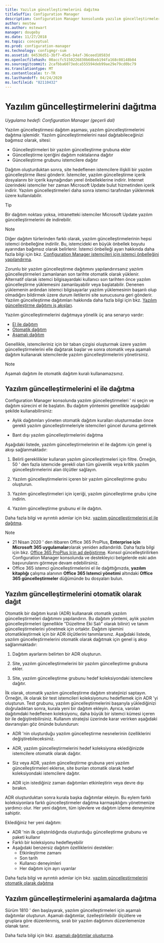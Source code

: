 ```yaml
---
title: Yazılım güncelleştirmelerini dağıtma
titleSuffix: Configuration Manager
description: Configuration Manager konsolunda yazılım güncelleştirmelerini el ile veya otomatik olarak dağıtmayı öğrenin.
author: mestew
ms.author: mstewart
manager: dougeby
ms.date: 11/27/2018
ms.topic: conceptual
ms.prod: configuration-manager
ms.technology: configmgr-sum
ms.assetid: 04536d51-3bf7-45e5-b4af-36ceed10583d
ms.openlocfilehash: 00accfc5150226830b68beb194fa168c08148b84
ms.sourcegitcommit: 2cafbba6073edca555594deb99ae29e79cd0bc79
ms.translationtype: MT
ms.contentlocale: tr-TR
ms.lasthandoff: 04/24/2020
ms.locfileid: "82110432"
---
```

# <a name="deploy-software-updates"></a>Yazılım güncelleştirmelerini dağıtma  

*Uygulama hedefi: Configuration Manager (geçerli dal)*

Yazılım güncelleştirmesi dağıtım aşaması, yazılım güncelleştirmelerini dağıtma işlemidir. Yazılım güncelleştirmelerini nasıl dağıtabileceğinizi bağımsız olarak, sitesi:
- Güncelleştirmeleri bir yazılım güncelleştirme grubuna ekler
- Güncelleştirme içeriğini dağıtım noktalarına dağıtır
- Güncelleştirme grubunu istemcilere dağıtır  

Dağıtım oluşturduktan sonra, site hedeflenen istemcilere ilişkili bir yazılım güncelleştirme ilkesi gönderir. İstemciler, yazılım güncelleştirme içerik dosyalarını bir içerik kaynağından yerel önbelleklerine indirir. Internet üzerindeki istemciler her zaman Microsoft Update bulut hizmetinden içerik indirir. Yazılım güncelleştirmeleri daha sonra istemci tarafından yüklenmek üzere kullanılabilir.   

> [!Tip]  
>  Bir dağıtım noktası yoksa, intranetteki istemciler Microsoft Update yazılım güncelleştirmelerini de indirebilir.  

> [!NOTE]  
>  Diğer dağıtım türlerinden farklı olarak, yazılım güncelleştirmelerinin hepsi istemci önbelleğine indirilir. Bu, istemcideki en büyük önbellek boyutu ayarından bağımsız olarak belirlenir. İstemci önbelleği ayarı hakkında daha fazla bilgi için bkz. [Configuration Manager istemcileri için istemci önbelleğini yapılandırma](../../core/clients/manage/manage-clients.md#BKMK_ClientCache).  

Zorunlu bir yazılım güncelleştirme dağıtımını yapılandırırsanız yazılım güncelleştirmeleri zamanlanan son tarihte otomatik olarak yüklenir. Alternatif olarak istemci bilgisayardaki kullanıcı son tarihten önce yazılım güncelleştirme yüklemesini zamanlayabilir veya başlatabilir. Denenen yüklemenin ardından istemci bilgisayarlar yazılım yüklemesinin başarılı olup olmadığını bildirmek üzere durum iletilerini site sunucusuna geri gönderir. Yazılım güncelleştirme dağıtımları hakkında daha fazla bilgi için bkz. [Yazılım güncelleştirme dağıtımı iş akışları](../understand/software-updates-introduction.md#BKMK_DeploymentWorkflows).  

Yazılım güncelleştirmelerini dağıtmaya yönelik üç ana senaryo vardır: 
- [El ile dağıtım](#BKMK_ManualDeployment)  
- [Otomatik dağıtım](#bkmk_auto)  
- [Aşamalı dağıtım](#bkmk_phased)  

Genellikle, istemcileriniz için bir taban çizgisi oluşturmak üzere yazılım güncelleştirmelerini elle dağıtarak başlar ve sonra otomatik veya aşamalı dağıtım kullanarak istemcilerde yazılım güncelleştirmelerini yönetirsiniz.  

> [!Note]  
> Aşamalı dağıtım ile otomatik dağıtım kuralı kullanamazsınız.



## <a name="manually-deploy-software-updates"></a><a name="BKMK_ManualDeployment"></a>Yazılım güncelleştirmelerini el ile dağıtma
Configuration Manager konsolunda yazılım güncelleştirmeleri ' ni seçin ve dağıtım sürecini el ile başlatın. Bu dağıtım yöntemini genellikle aşağıdaki şekilde kullanabilirsiniz:  

- Aylık dağıtımları yöneten otomatik dağıtım kuralları oluşturmadan önce gerekli yazılım güncelleştirmeleriyle istemcileri güncel duruma getirmek  

- Bant dışı yazılım güncelleştirmelerini dağıtma  


Aşağıdaki listede, yazılım güncelleştirmelerinin el ile dağıtımı için genel iş akışı sağlanmaktadır:  

1. Belirli gereklilikler kullanan yazılım güncelleştirmeleri için filtre. Örneğin, 50 ' den fazla istemcide gerekli olan tüm güvenlik veya kritik yazılım güncelleştirmelerini alan ölçütler sağlayın.  

2. Yazılım güncelleştirmelerini içeren bir yazılım güncelleştirme grubu oluşturun.  

3. Yazılım güncelleştirmeleri için içeriği, yazılım güncelleştirme grubu içine indirin.  

4. Yazılım güncelleştirme grubunu el ile dağıtın.  

Daha fazla bilgi ve ayrıntılı adımlar için bkz. [yazılım güncelleştirmelerini el ile dağıtma](manually-deploy-software-updates.md).

> [!Note]
> - 21 Nisan 2020 ' den itibaren Office 365 ProPlus, **Enterprise için Microsoft 365 uygulamalar**olarak yeniden adlandırıldı. Daha fazla bilgi için bkz. [Office 365 ProPlus Için ad değiştirme](https://docs.microsoft.com/deployoffice/name-change). Konsol güncelleştirilirken Configuration Manager konsolunda ve destekleyici belgelerde eski adın başvurularını görmeye devam edebilirsiniz.
> - Office 365 istemci güncelleştirmelerini el ile dağıttığınızda, **yazılım kitaplığı** çalışma alanının **Office 365 Istemci yönetimi** altındaki **Office 365 güncelleştirmeler** düğümünde bu dosyaları bulun. 

## <a name="automatically-deploy-software-updates"></a><a name="bkmk_auto"></a>Yazılım güncelleştirmelerini otomatik olarak dağıt

Otomatik bir dağıtım kuralı (ADR) kullanarak otomatik yazılım güncelleştirmeleri dağıtımını yapılandırın. Bu dağıtım yöntemi, aylık yazılım güncelleştirmeleri (genellikle "Düzeltme Eki Salı" olarak bilinir) ve tanım güncelleştirmelerini yönetmek için ortaktır. Dağıtım işlemini otomatikleştirmek için bir ADR ölçütlerini tanımlarsınız. Aşağıdaki listede, yazılım güncelleştirmelerini otomatik olarak dağıtmak için genel iş akışı sağlanmaktadır:  

1.  Dağıtım ayarlarını belirten bir ADR oluşturun.  

2.  Site, yazılım güncelleştirmelerini bir yazılım güncelleştirme grubuna ekler.  

3.  Site, yazılım güncelleştirme grubunu hedef koleksiyondaki istemcilere dağıtır.  

İlk olarak, otomatik yazılım güncelleştirme dağıtım stratejinizi saptayın. Örneğin, ilk olarak bir test istemcileri koleksiyonunu hedeflemek için ADR 'yi oluşturun. Test grubunu, yazılım güncelleştirmelerini başarıyla yüklediğinizi doğruladıktan sonra, kurala yeni bir dağıtım ekleyin. Ayrıca, varolan dağıtımdaki hedeflenen koleksiyonu, daha büyük bir istemci kümesi içeren bir ile değiştirebilirsiniz. Kullanım stratejisi üzerinde karar verirken aşağıdaki davranışları göz önünde bulundurun:  

- ADR 'nin oluşturduğu yazılım güncelleştirme nesnelerinin özelliklerini değiştirebileceksiniz.   

- ADR, yazılım güncelleştirmelerini hedef koleksiyona eklediğinizde istemcilere otomatik olarak dağıtır.  

- Siz veya ADR, yazılım güncelleştirme grubuna yeni yazılım güncelleştirmeleri eklerse, site bunları otomatik olarak hedef koleksiyondaki istemcilere dağıtır.  

- ADR için istediğiniz zaman dağıtımları etkinleştirin veya devre dışı bırakın.  


ADR oluşturduktan sonra kurala başka dağıtımlar ekleyin. Bu eylem farklı koleksiyonlara farklı güncelleştirmeler dağıtma karmaşıklığını yönetmenize yardımcı olur. Her yeni dağıtım, tüm işlevlere ve dağıtım izleme deneyimine sahiptir.  

Eklediğiniz her yeni dağıtım:  

- ADR 'nin ilk çalıştırıldığında oluşturduğu güncelleştirme grubunu ve paketi kullanır  
- Farklı bir koleksiyonu hedefleyebilir  
- Aşağıdaki benzersiz dağıtım özelliklerini destekler:  
  -   Etkinleştirme zamanı  
  -   Son tarih  
  -   Kullanıcı deneyimleri  
  -   Her dağıtım için ayrı uyarılar  


Daha fazla bilgi ve ayrıntılı adımlar için bkz. [yazılım güncelleştirmelerini otomatik olarak dağıtma](automatically-deploy-software-updates.md)



## <a name="deploy-software-updates-in-phases"></a><a name="bkmk_phased"></a>Yazılım güncelleştirmelerini aşamalarda dağıtma

<!--1358146-->
Sürüm 1810 ' den başlayarak, yazılım güncelleştirmeleri için aşamalı dağıtımlar oluşturun. Aşamalı dağıtımlar, özelleştirilebilir ölçütlere ve gruplara göre düzenlenmiş, sıralı bir yazılım dağıtımını düzenlemenize olanak tanır.

Daha fazla bilgi için bkz. [aşamalı dağıtımlar oluşturma](../../osd/deploy-use/create-phased-deployment-for-task-sequence.md?toc=/sccm/sum/toc.json&bc=/sccm/sum/breadcrumb/toc.json).

